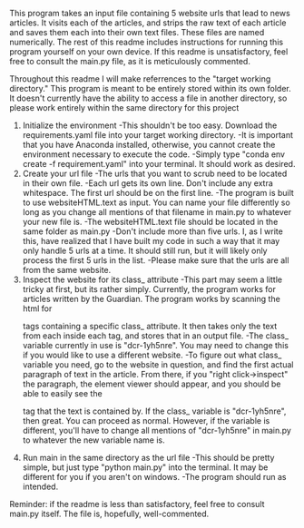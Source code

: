 This program takes an input file containing 5 website urls that lead to news articles. It visits each of the articles, 
and strips the raw text of each article and saves them each into their own text files. These files are named numerically. 
The rest of this readme includes instructions for running this program yourself on your own device. If this readme is 
unsatisfactory, feel free to consult the main.py file, as it is meticulously commented.

Throughout this readme I will make referrences to the "target working directory." This program is meant to be entirely 
stored within its own folder. It doesn't currently have the ability to access a file in another directory, so please 
work entirely within the same directory for this project


1. Initialize the environment
    -This shouldn't be too easy. Download the requirements.yaml file into your target working directory.
    -It is important that you have Anaconda installed, otherwise, you cannot create the environment necessary to execute the code.
    -Simply type "conda env create -f requirement.yaml" into your terminal. It should work as desired.
2. Create your url file
    -The urls that you want to scrub need to be located in their own file.
    -Each url gets its own line. Don't include any extra whitespace. The first url should be on the first line.
    -The program is built to use websiteHTML.text as input. You can name your file differently so long as you
         change all mentions of that filename in main.py to whatever your new file is.
    -The websiteHTML.text file should be located in the same folder as main.py 
    -Don't include more than five urls. I, as I write this, have realized that I have built my code in such a way that
         it may only handle 5 urls at a time. It should still run, but it will likely only process the first 5 urls in
         the list.
   -Please make sure that the urls are all from the same website.
3. Inspect the website for its class_ attribute
    -This part may seem a little tricky at first, but its rather simply. Currently, the program works for articles written
         by the Guardian. The program works by scanning the html for <p> tags containing a specific class_ attribute. It
         then takes only the text from each inside each tag, and stores that in an output file.
    -The class_ variable currently in use is "dcr-1yh5nre". You may need to change this if you would like to use a different website.
    -To figure out what class_ variable you need, go to the website in question, and find the first actual paragraph of text in the
         article. From there, if you "right click->inspect" the paragraph, the element viewer should appear, and you should be able
         to easily see the <p> tag that the text is contained by. If the class_ variable is "dcr-1yh5nre", then great. You can proceed
         as normal. However, if the variable is different, you'll have to change all mentions of "dcr-1yh5nre" in main.py to whatever
         the new variable name is. 
4. Run main in the same directory as the url file
     -This should be pretty simple, but just type "python main.py" into the terminal. It may be different for you if you aren't on windows.
     -The program should run as intended.

Reminder: if the readme is less than satisfactory, feel free to consult main.py itself. The file is, hopefully, well-commented.
